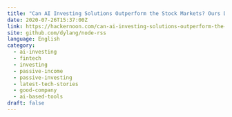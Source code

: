 ```yaml
---
title: "Can AI Investing Solutions Outperform the Stock Markets? Ours Did."
date: 2020-07-26T15:37:00Z
link: https://hackernoon.com/can-ai-investing-solutions-outperform-the-stock-markets-ours-did-kpg3x5r?source=rss&utm_medium=RSS&utm_source=news.12bit.vn
site: github.com/dylang/node-rss
language: English
category:
  - ai-investing
  - fintech
  - investing
  - passive-income
  - passive-investing
  - latest-tech-stories
  - good-company
  - ai-based-tools
draft: false
---
```

